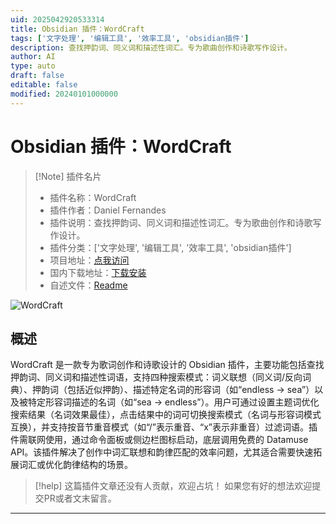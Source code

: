 ```yaml
---
uid: 2025042920533314
title: Obsidian 插件：WordCraft
tags: ['文字处理', '编辑工具', '效率工具', 'obsidian插件']
description: 查找押韵词、同义词和描述性词汇。专为歌曲创作和诗歌写作设计。
author: AI
type: auto
draft: false
editable: false
modified: 20240101000000
---
```


# Obsidian 插件：WordCraft

> [!Note] 插件名片
> - 插件名称：WordCraft
> - 插件作者：Daniel Fernandes
> - 插件说明：查找押韵词、同义词和描述性词汇。专为歌曲创作和诗歌写作设计。
> - 插件分类：['文字处理', '编辑工具', '效率工具', 'obsidian插件']
> - 项目地址：[点我访问](https://github.com/danferns/obsidian-wordcraft)
> - 国内下载地址：[下载安装](https://pkmer.cn/products/plugin/pluginMarket/?wordcraft)
> - 自述文件：[Readme](https://ghproxy.net/https://raw.githubusercontent.com/danferns/obsidian-wordcraft/master/README.md)

![WordCraft](https://cdn.pkmer.cn/covers/wordcraft_1_0.png!pkmer)

## 概述

WordCraft 是一款专为歌词创作和诗歌设计的 Obsidian 插件，主要功能包括查找押韵词、同义词和描述性词语，支持四种搜索模式：词义联想（同义词/反向词典）、押韵词（包括近似押韵）、描述特定名词的形容词（如“endless -> sea”）以及被特定形容词描述的名词（如“sea -> endless”）。用户可通过设置主题词优化搜索结果（名词效果最佳），点击结果中的词可切换搜索模式（名词与形容词模式互换），并支持按音节重音模式（如“/”表示重音、“x”表示非重音）过滤词语。插件需联网使用，通过命令面板或侧边栏图标启动，底层调用免费的 Datamuse API。该插件解决了创作中词汇联想和韵律匹配的效率问题，尤其适合需要快速拓展词汇或优化韵律结构的场景。


> [!help] 
> 这篇插件文章还没有人贡献，欢迎占坑！
> 如果您有好的想法欢迎提交PR或者文末留言。
> 

---



